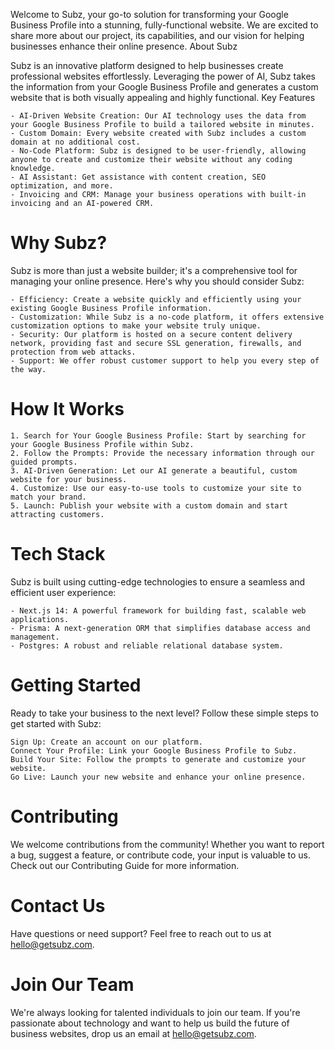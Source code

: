 Welcome to Subz, your go-to solution for transforming your Google Business Profile into a stunning, fully-functional website. We are excited to share more about our project, its capabilities, and our vision for helping businesses enhance their online presence.
About Subz

Subz is an innovative platform designed to help businesses create professional websites effortlessly. Leveraging the power of AI, Subz takes the information from your Google Business Profile and generates a custom website that is both visually appealing and highly functional.
Key Features

    - AI-Driven Website Creation: Our AI technology uses the data from your Google Business Profile to build a tailored website in minutes.
    - Custom Domain: Every website created with Subz includes a custom domain at no additional cost.
    - No-Code Platform: Subz is designed to be user-friendly, allowing anyone to create and customize their website without any coding knowledge.
    - AI Assistant: Get assistance with content creation, SEO optimization, and more.
    - Invoicing and CRM: Manage your business operations with built-in invoicing and an AI-powered CRM.

# Why Subz?

Subz is more than just a website builder; it's a comprehensive tool for managing your online presence. Here's why you should consider Subz:

    - Efficiency: Create a website quickly and efficiently using your existing Google Business Profile information.
    - Customization: While Subz is a no-code platform, it offers extensive customization options to make your website truly unique.
    - Security: Our platform is hosted on a secure content delivery network, providing fast and secure SSL generation, firewalls, and protection from web attacks.
    - Support: We offer robust customer support to help you every step of the way.

# How It Works

    1. Search for Your Google Business Profile: Start by searching for your Google Business Profile within Subz.
    2. Follow the Prompts: Provide the necessary information through our guided prompts.
    3. AI-Driven Generation: Let our AI generate a beautiful, custom website for your business.
    4. Customize: Use our easy-to-use tools to customize your site to match your brand.
    5. Launch: Publish your website with a custom domain and start attracting customers.

# Tech Stack

Subz is built using cutting-edge technologies to ensure a seamless and efficient user experience:

    - Next.js 14: A powerful framework for building fast, scalable web applications.
    - Prisma: A next-generation ORM that simplifies database access and management.
    - Postgres: A robust and reliable relational database system.

# Getting Started

Ready to take your business to the next level? Follow these simple steps to get started with Subz:

    Sign Up: Create an account on our platform.
    Connect Your Profile: Link your Google Business Profile to Subz.
    Build Your Site: Follow the prompts to generate and customize your website.
    Go Live: Launch your new website and enhance your online presence.

# Contributing

We welcome contributions from the community! Whether you want to report a bug, suggest a feature, or contribute code, your input is valuable to us. Check out our Contributing Guide for more information.
# Contact Us

Have questions or need support? Feel free to reach out to us at hello@getsubz.com.

# Join Our Team
We're always looking for talented individuals to join our team. If you're passionate about technology and want to help us build the future of business websites, drop us an email at hello@getsubz.com.